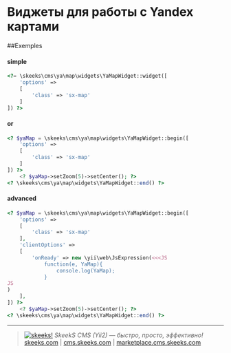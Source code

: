 Виджеты для работы с Yandex картами
===================================

##Exemples

#### simple
```php
<?= \skeeks\cms\ya\map\widgets\YaMapWidget::widget([
    'options' =>
    [
        'class' => 'sx-map'
    ]
]) ?>
```

#### or

```php
<? $yaMap = \skeeks\cms\ya\map\widgets\YaMapWidget::begin([
    'options' =>
    [
        'class' => 'sx-map'
    ]
]) ?>
    <? $yaMap->setZoom(5)->setCenter(); ?>
<? \skeeks\cms\ya\map\widgets\YaMapWidget::end() ?>
```

#### advanced

```php
<? $yaMap = \skeeks\cms\ya\map\widgets\YaMapWidget::begin([
    'options' =>
    [
        'class' => 'sx-map'
    ],
    'clientOptions' =>
    [
        'onReady' => new \yii\web\JsExpression(<<<JS
            function(e, YaMap){
                console.log(YaMap);
            }
JS
)
    ],
]) ?>
    <? $yaMap->setZoom(5)->setCenter(); ?>
<? \skeeks\cms\ya\map\widgets\YaMapWidget::end() ?>
```

___
> [![skeeks!](https://gravatar.com/userimage/74431132/13d04d83218593564422770b616e5622.jpg)](http://skeeks.com)
<i>SkeekS CMS (Yii2) — быстро, просто, эффективно!</i>
[skeeks.com](http://skeeks.com) | [cms.skeeks.com](http://cms.skeeks.com) | [marketplace.cms.skeeks.com](http://marketplace.cms.skeeks.com)

